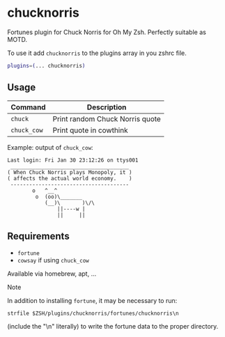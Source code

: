 # chucknorris

Fortunes plugin for Chuck Norris for Oh My Zsh. Perfectly suitable as MOTD.

To use it add `chucknorris` to the plugins array in you zshrc file.

```zsh
plugins=(... chucknorris)
```

## Usage

| Command     | Description                     |
| ----------- | ------------------------------- |
| `chuck`     | Print random Chuck Norris quote |
| `chuck_cow` | Print quote in cowthink         |

Example: output of `chuck_cow`:

```
Last login: Fri Jan 30 23:12:26 on ttys001
 ______________________________________
( When Chuck Norris plays Monopoly, it )
( affects the actual world economy.    )
 --------------------------------------
        o   ^__^
         o  (oo)\_______
            (__)\       )\/\
                ||----w |
                ||     ||
```

## Requirements

- `fortune`
- `cowsay` if using `chuck_cow`

Available via homebrew, apt, ...

> [!NOTE]  
> In addition to installing `fortune`, it may be necessary to run:
>
> `strfile $ZSH/plugins/chucknorris/fortunes/chucknorris\n`
>
> (include the "\n" literally) to write the fortune data to the proper directory.
